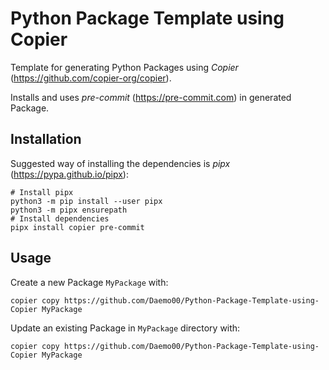 # Python Package Template using Copier

Template for generating Python Packages using _Copier_ (https://github.com/copier-org/copier).

Installs and uses _pre-commit_ (https://pre-commit.com) in generated Package.

## Installation

Suggested way of installing the dependencies is _pipx_ (https://pypa.github.io/pipx):
```shell
# Install pipx
python3 -m pip install --user pipx
python3 -m pipx ensurepath
# Install dependencies
pipx install copier pre-commit
```

## Usage

Create a new Package `MyPackage` with:
```shell
copier copy https://github.com/Daemo00/Python-Package-Template-using-Copier MyPackage
```

Update an existing Package in `MyPackage` directory with:

```shell
copier copy https://github.com/Daemo00/Python-Package-Template-using-Copier MyPackage
```
